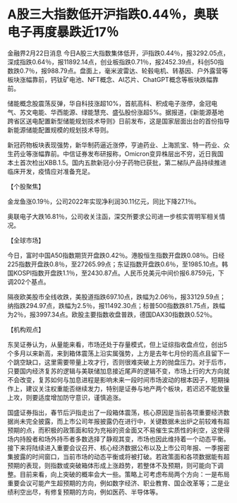 # A股三大指数低开沪指跌0.44％，奥联电子再度暴跌近17％

金融界2月22日消息
今日A股三大指数集体低开，沪指跌0.44％，报3292.05点，深成指跌0.64％，报11892.14点，创业板指跌0.71％，报2452.39点，科创50指数跌0.7％，报988.79点。盘面上，毫米波雷达、轮毂电机、转基因、户外露营等板块涨幅靠前，钙钛矿电池、NFT概念、AI芯片、ChatGPT概念等板块跌幅靠前。

储能概念股震荡反弹，华自科技涨超10%，首航高科、积成电子涨停，金冠电气、苏文电能、华西能源、绿能慧充、盛弘股份涨超5%。据报道，《新能源基地跨省区送电配置新型储能规划技术导则》日前发布，这是国家层面出台的首份指导新能源储能配置规模的规划技术导则。

新冠药物板块表现强势，新华制药逼近涨停，亨迪药业、上海凯宝、特一药业、众生药业等涨幅靠前。中信证券发布研报称，Omicron变异株层出不穷，近日我国本土首次检出XBB.1.5。国内五款新冠小分子药物已获批，第二梯队产品持续推进临床开发，疫情应对准备充足。

【个股聚焦】

金龙鱼涨0.19％，公司2022年实现净利润30.11亿元，同比下降27.1％。

奥联电子大跌16.81％，公司收关注函，深交所要求公司进一步核实胥明军相关情况。

【全球市场】

今日，富时中国A50指数期货开盘跌0.42％。港股恒生指数开盘跌0.08％。日经225指数开盘跌0.8％，至27265.99点；东证指数开盘跌0.6％，至1985.10点。韩国KOSPI指数开盘跌1.1％，至2430.87点。人民币兑美元中间价报6.8759元，下调202个基点。

隔夜欧美股市全线收跌，美股道指跌697.10点，跌幅为2.06％，报33129.59点；纳指跌294.97点，跌幅为2.5％，报11492.30点；标普500指数跌81.75点，跌幅为2％，报3997.34点。欧股主要指数收盘普跌，德国DAX30指数跌0.52％。

【机构观点】

东吴证券认为，从量能来看，市场还处于存量模式，但上证综指收盘点位，创出5个多月以来新高，来到箱体震荡上沿实属强势，上方是去年七月份的高点且留下一个跳空缺口，这里需要带量上攻才行，否则很难突破上方的抛盘压力。对于后市，只要国内经济复苏的逻辑与美联储加息接近尾声的逻辑不变，市场上行的大方向就不会改变，复苏如何与加息进程是影响未来一段时间市场波动的根本因子，短期操作上，建议关注权重能否继续发力，特别是证券与地产两个板块，若迟迟不能放量上攻，则要适度增加防守意识，谨慎追涨。

国盛证券指出，春节后沪指走出了一段箱体震荡，核心原因是当前各项重要经济数据尚未完全披露，而上市公司年报披露仍在进行中，关键数据未出炉之前较难有超预期的点，而积极的政策面和较为充裕的资金面又不易催生实质性的利空，这使得场内持股者和场外持币者多数选择了静观其变，市场也因此维持着一个动态平衡。接下来将陆续进入重要会议召开、核心经济数据公布以及上市公司年报、一季报密集披露的时间窗口，当前市场的动态平衡或将被打破。若政策面和各项数据能有超预期的表现，则指数或突破箱体形成上涨趋势，若整体不及预期，则可能向下调整。目前来看，向上突破的概率会大一些。策略上可考虑布局两个方向：一是布局重要会议可能产生超预期的方向，例如数字经济、职业教育、国企改革等；二是业绩利空出尽，有修复预期的方向，例如医药、半导体等。

